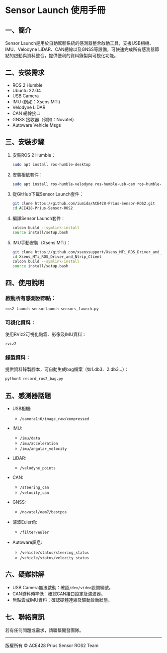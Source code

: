 # Sensor Launch 使用手冊

## 一、簡介

Sensor Launch是用於自動駕駛系統的感測器整合啟動工具，支援USB相機、IMU、Velodyne LiDAR、CAN總線以及GNSS等設備，可快速完成所有感測器節點的啟動與資料整合，提供便利的資料錄製與可視化功能。

## 二、安裝需求

- ROS 2 Humble
- Ubuntu 22.04
- USB Camera
- IMU (例如：Xsens MTi)
- Velodyne LiDAR
- CAN 總線接口
- GNSS 接收器（例如：Novatel）
- Autoware Vehicle Msgs

## 三、安裝步驟

1. 安裝ROS 2 Humble：

   ```bash
   sudo apt install ros-humble-desktop
   ```

2. 安裝相依套件：

   ```bash
   sudo apt install ros-humble-velodyne ros-humble-usb-cam ros-humble-autoware-auto-msgs
   ```

3. 從GitHub下載Sensor Launch套件：

   ```bash
   git clone https://github.com/iumida/ACE428-Prius-Sensor-ROS2.git
   cd ACE428-Prius-Sensor-ROS2
   ```

4. 編譯Sensor Launch套件：

   ```bash
   colcon build --symlink-install
   source install/setup.bash
   ```

5. IMU手動安裝（Xsens MTi）：

   ```bash
   git clone https://github.com/xsenssupport/Xsens_MTi_ROS_Driver_and_Ntrip_Client.git -b ros2
   cd Xsens_MTi_ROS_Driver_and_Ntrip_Client
   colcon build --symlink-install
   source install/setup.bash
   ```

## 四、使用說明

### 啟動所有感測器節點：

```bash
ros2 launch sensorlaunch sensors_launch.py
```

### 可視化資料：

使用RViz2可視化點雲、影像及IMU資料：

```bash
rviz2
```

### 錄製資料：

提供資料錄製腳本，可自動生成bag檔案（如1.db3、2.db3...）：

```bash
python3 record_ros2_bag.py
```

## 五、感測器話題

- USB相機:

  - `/camera1~6/image_raw/compressed`

- IMU:

  - `/imu/data`
  - `/imu/acceleration`
  - `/imu/angular_velocity`

- LiDAR:

  - `/velodyne_points`

- CAN:

  - `/steering_can`
  - `/velocity_can`

- GNSS:

  - `/novatel/oem7/bestpos`

- 濾波Euler角:

  - `/filter/euler`

- Autoware訊息:

  - `/vehicle/status/steering_status`
  - `/vehicle/status/velocity_status`

## 六、疑難排解

- USB Camera無法啟動：確認`/dev/video`設備編號。
- CAN資料頻率低：確認CAN接口設定及濾波器。
- 無點雲或IMU資料：確認硬體連線及驅動啟動狀態。

## 七、聯絡資訊

若有任何問題或需求，請聯繫開發團隊。

---

版權所有 © ACE428 Prius Sensor ROS2 Team

